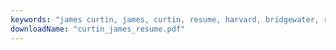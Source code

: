 ```yaml
---
keywords: "james curtin, james, curtin, resume, harvard, bridgewater, raynham, wayfair, everquote"
downloadName: "curtin_james_resume.pdf"
---
```

